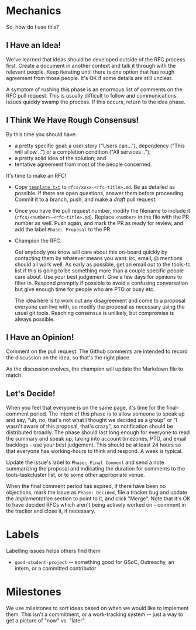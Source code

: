 # Mechanics

So, how do I use this?

## I Have an Idea!

We've learned that ideas should be developed outside of the RFC process first.
Create a document in another context and talk it through with the relevant people.
Keep iterating until there is one option that has rough agreement from those people.
It's OK if some details are still unclear.

A symptom of rushing this phase is an enormous list of comments on the RFC pull request.
This is usually difficult to follow and communications issues quickly swamp the process.
If this occurs, return to the idea phase.

## I Think We Have Rough Consensus!

By this time you should have:

 * a pretty specific goal: a user story ("Users can..."), dependency ("This will allow ..") or a completion condition ("All services ..");
 * a pretty solid idea of the solution; and
 * tentative agreement from most of the people concerned.

It's time to make an RFC!

* Copy [`template.txt`](template.txt) to `rfcs/xxxx-<rfc-title>.md`.
  Be as detailed as possible.
  If there are open questions, answer them before proceeding.
  Commit it to a branch, push, and make a *draft* pull request.

* Once you have the pull request number, modify the filename to include it (`rfcs/<number>-<rfc-title>.md`).
  Replace `<number>` in the file with the PR number as well.
  Push again, and mark the PR as ready for review, and add the label `Phase: Proposal` to the PR.

* Champion the RFC.

  Get anybody you know will care about this on-board quickly by contacting them
  by whatever means you want: irc, email, @ mentions should all work well.  As
  early as possible, get an email out to the tools-tc list if this is going to
  be something more than a couple specific people care about. Use your best
  judgement.  Give a few days for opinions to filter in. Respond promptly if
  possible to avoid a confusing conversation but give enough time for people
  who are PTO or busy etc.

  The idea here is to work out any disagreement and come to a proposal everyone
  can live with, so modify the proposal as necessary using the usual git tools.
  Reaching consensus is unlikely, but compromise is always possible.

## I Have an Opinion!

Comment on the pull request.
The Github comments are intended to record the discussion on the idea, so that's the right place.

As the discussion evolves, the champion will update the Markdown file to match.

## Let's Decide!

When you feel that everyone is on the
same page, it's time for the final-comment period.  The intent of this phase is
to allow someone to speak up and say, "uh, no, that's not what I thought we
decided as a group" or "I wasn't aware of this proposal, that's crazy", so
notification should be distributed broadly.  The phase should last long enough
for everyone to read the summary and speak up, taking into account timezones,
PTO, and email backlogs - use your best judgement.  This should be at least 24
hours so that everyone has working-hours to think and respond.  A week is typical.

Update the issue's label to `Phase: Final Comment` and send a note summarizing
the proposal and indicating the duration for comments to the tools-taskcluster
list, or to some other appropriate venue.

When the final comment period has expired, if there have been no objections,
mark the issue as `Phase: Decided`, file a tracker bug and update the
*Implementation* section to point to it, and click "Merge".  Note that it's OK
to have decided RFCs which aren't being actively worked on - comment in the
tracker and close it, if necessary.

# Labels

Labelling issues helps others find them

* `good-student-project` -- something good for GSoC, Outreachy, an intern, or a committed contributor

# Milestones

We use milestones to sort ideas based on when we would like to implement them.
This isn't a commitment, or a work-tracking system -- just a way to get a picture of "now" vs. "later".
